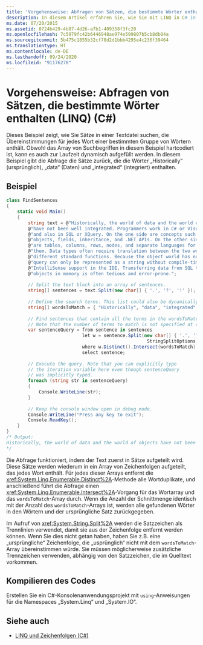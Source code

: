 ```yaml
---
title: 'Vorgehensweise: Abfragen von Sätzen, die bestimmte Wörter enthalten (LINQ) (C#)'
description: In diesem Artikel erfahren Sie, wie Sie mit LINQ in C# in einer Textdatei nach Sätzen suchen, die Übereinstimmungen für die einzelnen Wörter enthalten, die zur Laufzeit aufgefüllt werden können.
ms.date: 07/20/2015
ms.assetid: 0724b429-4b87-4d26-a7b1-409358f3fc20
ms.openlocfilehash: 7c5979fc42b6446948ae974e599807b5cb8db04a
ms.sourcegitcommit: 5b475c1855b32cf78d2d1bbb4295e4c236f39464
ms.translationtype: HT
ms.contentlocale: de-DE
ms.lasthandoff: 09/24/2020
ms.locfileid: "91176278"
---
```

# <a name="how-to-query-for-sentences-that-contain-a-specified-set-of-words-linq-c"></a>Vorgehensweise: Abfragen von Sätzen, die bestimmte Wörter enthalten (LINQ) (C#)

Dieses Beispiel zeigt, wie Sie Sätze in einer Textdatei suchen, die Übereinstimmungen für jedes Wort einer bestimmten Gruppe von Wörtern enthält. Obwohl das Array von Suchbegriffen in diesem Beispiel hartcodiert ist, kann es auch zur Laufzeit dynamisch aufgefüllt werden. In diesem Beispiel gibt die Abfrage die Sätze zurück, die die Wörter „Historically“ (ursprünglich), „data“ (Daten) und „integrated“ (integriert) enthalten.  
  
## <a name="example"></a>Beispiel  
  
```csharp  
class FindSentences  
{  
    static void Main()  
    {  
        string text = @"Historically, the world of data and the world of objects " +  
        @"have not been well integrated. Programmers work in C# or Visual Basic " +  
        @"and also in SQL or XQuery. On the one side are concepts such as classes, " +  
        @"objects, fields, inheritance, and .NET APIs. On the other side " +  
        @"are tables, columns, rows, nodes, and separate languages for dealing with " +  
        @"them. Data types often require translation between the two worlds; there are " +  
        @"different standard functions. Because the object world has no notion of query, a " +  
        @"query can only be represented as a string without compile-time type checking or " +  
        @"IntelliSense support in the IDE. Transferring data from SQL tables or XML trees to " +  
        @"objects in memory is often tedious and error-prone.";  
  
        // Split the text block into an array of sentences.  
        string[] sentences = text.Split(new char[] { '.', '?', '!' });  
  
        // Define the search terms. This list could also be dynamically populated at runtime.  
        string[] wordsToMatch = { "Historically", "data", "integrated" };  
  
        // Find sentences that contain all the terms in the wordsToMatch array.  
        // Note that the number of terms to match is not specified at compile time.  
        var sentenceQuery = from sentence in sentences  
                            let w = sentence.Split(new char[] { '.', '?', '!', ' ', ';', ':', ',' },  
                                                    StringSplitOptions.RemoveEmptyEntries)  
                            where w.Distinct().Intersect(wordsToMatch).Count() == wordsToMatch.Count()  
                            select sentence;  
  
        // Execute the query. Note that you can explicitly type  
        // the iteration variable here even though sentenceQuery  
        // was implicitly typed.
        foreach (string str in sentenceQuery)  
        {  
            Console.WriteLine(str);  
        }  
  
        // Keep the console window open in debug mode.  
        Console.WriteLine("Press any key to exit");  
        Console.ReadKey();  
    }  
}  
/* Output:  
Historically, the world of data and the world of objects have not been well integrated  
*/  
```  
  
 Die Abfrage funktioniert, indem der Text zuerst in Sätze aufgeteilt wird. Diese Sätze werden wiederum in ein Array von Zeichenfolgen aufgeteilt, das jedes Wort enthält. Für jedes dieser Arrays entfernt die <xref:System.Linq.Enumerable.Distinct%2A>-Methode alle Wortduplikate, und anschließend führt die Abfrage einen <xref:System.Linq.Enumerable.Intersect%2A>-Vorgang für das Wortarray und das `wordsToMatch`-Array durch. Wenn die Anzahl der Schnittmenge identisch mit der Anzahl des `wordsToMatch`-Arrays ist, werden alle gefundenen Wörter in den Wörtern und der ursprüngliche Satz zurückgegeben.  
  
 Im Aufruf von <xref:System.String.Split%2A> werden die Satzzeichen als Trennlinien verwendet, damit sie aus der Zeichenfolge entfernt werden können. Wenn Sie dies nicht getan haben, haben Sie z.B. eine „ursprüngliche“ Zeichenfolge, die „usprünglich“ nicht mit dem `wordsToMatch`-Array übereinstimmen würde. Sie müssen möglicherweise zusätzliche Trennzeichen verwenden, abhängig von den Satzzeichen, die im Quelltext vorkommen.  
  
## <a name="compiling-the-code"></a>Kompilieren des Codes  

Erstellen Sie ein C#-Konsolenanwendungsprojekt mit `using`-Anweisungen für die Namespaces „System.Linq“ und „System.IO“.

## <a name="see-also"></a>Siehe auch

- [LINQ und Zeichenfolgen (C#)](./linq-and-strings.md)
